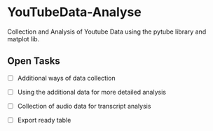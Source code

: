 # YouTubeData-Analyse

Collection and Analysis of Youtube Data using the pytube library and matplot lib.

## Open Tasks

- [ ] Additional ways of data collection
- [ ] Using the additional data for more detailed analysis
- [ ] Collection of audio data for transcript analysis
- [ ] Export ready table


